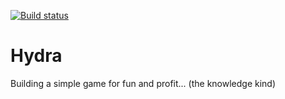 [![Build status](https://ci.appveyor.com/api/projects/status/29j7nlmk88e620d0/branch/master?svg=true&passingText=master-pass)](https://ci.appveyor.com/project/jsandersr/hydra/branch/master)

# Hydra
Building a simple game for fun and profit... (the knowledge kind)
